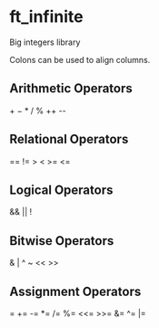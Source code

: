 # ft_infinite
Big integers library

Colons can be used to align columns.

## Arithmetic Operators
\+ − * / % ++ --

## Relational Operators
== != > < >= <=

## Logical Operators
&& || !

## Bitwise Operators
& | ^ ~ << >>

## Assignment Operators
= += -= *= /= %= <<= >>= &= ^= |=
